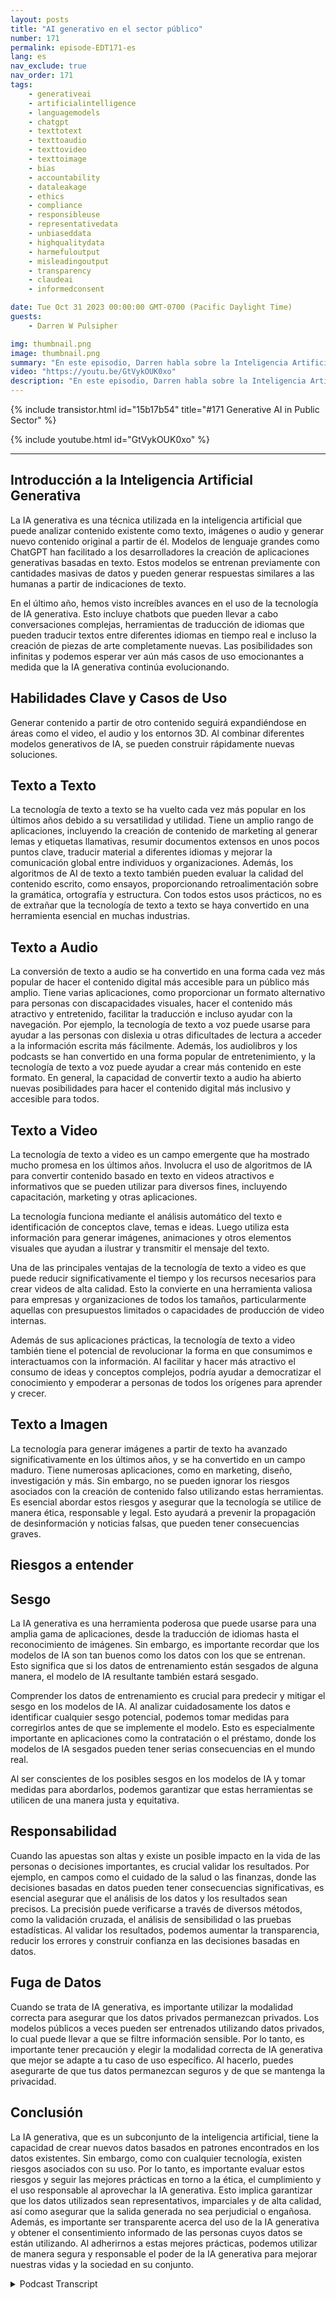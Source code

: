 ```yaml
---
layout: posts
title: "AI generativo en el sector público"
number: 171
permalink: episode-EDT171-es
lang: es
nav_exclude: true
nav_order: 171
tags:
    - generativeai
    - artificialintelligence
    - languagemodels
    - chatgpt
    - texttotext
    - texttoaudio
    - texttovideo
    - texttoimage
    - bias
    - accountability
    - dataleakage
    - ethics
    - compliance
    - responsibleuse
    - representativedata
    - unbiaseddata
    - highqualitydata
    - harmefuloutput
    - misleadingoutput
    - transparency
    - claudeai
    - informedconsent

date: Tue Oct 31 2023 00:00:00 GMT-0700 (Pacific Daylight Time)
guests:
    - Darren W Pulsipher

img: thumbnail.png
image: thumbnail.png
summary: "En este episodio, Darren habla sobre la Inteligencia Artificial Generativa y sus usos prácticos. La IA Generativa está experimentando un gran avance en nuevas capacidades como la creación de texto, imágenes, video y audio. Sin embargo, existen riesgos como el sesgo, la responsabilidad y la fuga de datos que deben abordarse."
video: "https://youtu.be/GtVykOUK0xo"
description: "En este episodio, Darren habla sobre la Inteligencia Artificial Generativa y sus usos prácticos. La IA Generativa está experimentando un gran avance en nuevas capacidades como la creación de texto, imágenes, video y audio. Sin embargo, existen riesgos como el sesgo, la responsabilidad y la fuga de datos que deben abordarse."
---
```


<div>
{% include transistor.html id="15b17b54" title="#171 Generative AI in Public Sector" %}

{% include youtube.html id="GtVykOUK0xo" %}
</div>

---

## Introducción a la Inteligencia Artificial Generativa

La IA generativa es una técnica utilizada en la inteligencia artificial que puede analizar contenido existente como texto, imágenes o audio y generar nuevo contenido original a partir de él. Modelos de lenguaje grandes como ChatGPT han facilitado a los desarrolladores la creación de aplicaciones generativas basadas en texto. Estos modelos se entrenan previamente con cantidades masivas de datos y pueden generar respuestas similares a las humanas a partir de indicaciones de texto.

En el último año, hemos visto increíbles avances en el uso de la tecnología de IA generativa. Esto incluye chatbots que pueden llevar a cabo conversaciones complejas, herramientas de traducción de idiomas que pueden traducir textos entre diferentes idiomas en tiempo real e incluso la creación de piezas de arte completamente nuevas. Las posibilidades son infinitas y podemos esperar ver aún más casos de uso emocionantes a medida que la IA generativa continúa evolucionando.

## Habilidades Clave y Casos de Uso

Generar contenido a partir de otro contenido seguirá expandiéndose en áreas como el video, el audio y los entornos 3D. Al combinar diferentes modelos generativos de IA, se pueden construir rápidamente nuevas soluciones.

## Texto a Texto

La tecnología de texto a texto se ha vuelto cada vez más popular en los últimos años debido a su versatilidad y utilidad. Tiene un amplio rango de aplicaciones, incluyendo la creación de contenido de marketing al generar lemas y etiquetas llamativas, resumir documentos extensos en unos pocos puntos clave, traducir material a diferentes idiomas y mejorar la comunicación global entre individuos y organizaciones. Además, los algoritmos de AI de texto a texto también pueden evaluar la calidad del contenido escrito, como ensayos, proporcionando retroalimentación sobre la gramática, ortografía y estructura. Con todos estos usos prácticos, no es de extrañar que la tecnología de texto a texto se haya convertido en una herramienta esencial en muchas industrias.

## Texto a Audio

La conversión de texto a audio se ha convertido en una forma cada vez más popular de hacer el contenido digital más accesible para un público más amplio. Tiene varias aplicaciones, como proporcionar un formato alternativo para personas con discapacidades visuales, hacer el contenido más atractivo y entretenido, facilitar la traducción e incluso ayudar con la navegación. Por ejemplo, la tecnología de texto a voz puede usarse para ayudar a las personas con dislexia u otras dificultades de lectura a acceder a la información escrita más fácilmente. Además, los audiolibros y los podcasts se han convertido en una forma popular de entretenimiento, y la tecnología de texto a voz puede ayudar a crear más contenido en este formato. En general, la capacidad de convertir texto a audio ha abierto nuevas posibilidades para hacer el contenido digital más inclusivo y accesible para todos.

## Texto a Video

La tecnología de texto a video es un campo emergente que ha mostrado mucho promesa en los últimos años. Involucra el uso de algoritmos de IA para convertir contenido basado en texto en videos atractivos e informativos que se pueden utilizar para diversos fines, incluyendo capacitación, marketing y otras aplicaciones.

La tecnología funciona mediante el análisis automático del texto e identificación de conceptos clave, temas e ideas. Luego utiliza esta información para generar imágenes, animaciones y otros elementos visuales que ayudan a ilustrar y transmitir el mensaje del texto.

Una de las principales ventajas de la tecnología de texto a video es que puede reducir significativamente el tiempo y los recursos necesarios para crear videos de alta calidad. Esto la convierte en una herramienta valiosa para empresas y organizaciones de todos los tamaños, particularmente aquellas con presupuestos limitados o capacidades de producción de video internas.

Además de sus aplicaciones prácticas, la tecnología de texto a video también tiene el potencial de revolucionar la forma en que consumimos e interactuamos con la información. Al facilitar y hacer más atractivo el consumo de ideas y conceptos complejos, podría ayudar a democratizar el conocimiento y empoderar a personas de todos los orígenes para aprender y crecer.

## Texto a Imagen

La tecnología para generar imágenes a partir de texto ha avanzado significativamente en los últimos años, y se ha convertido en un campo maduro. Tiene numerosas aplicaciones, como en marketing, diseño, investigación y más. Sin embargo, no se pueden ignorar los riesgos asociados con la creación de contenido falso utilizando estas herramientas. Es esencial abordar estos riesgos y asegurar que la tecnología se utilice de manera ética, responsable y legal. Esto ayudará a prevenir la propagación de desinformación y noticias falsas, que pueden tener consecuencias graves.

## Riesgos a entender

## Sesgo

La IA generativa es una herramienta poderosa que puede usarse para una amplia gama de aplicaciones, desde la traducción de idiomas hasta el reconocimiento de imágenes. Sin embargo, es importante recordar que los modelos de IA son tan buenos como los datos con los que se entrenan. Esto significa que si los datos de entrenamiento están sesgados de alguna manera, el modelo de IA resultante también estará sesgado.

Comprender los datos de entrenamiento es crucial para predecir y mitigar el sesgo en los modelos de IA. Al analizar cuidadosamente los datos e identificar cualquier sesgo potencial, podemos tomar medidas para corregirlos antes de que se implemente el modelo. Esto es especialmente importante en aplicaciones como la contratación o el préstamo, donde los modelos de IA sesgados pueden tener serias consecuencias en el mundo real.

Al ser conscientes de los posibles sesgos en los modelos de IA y tomar medidas para abordarlos, podemos garantizar que estas herramientas se utilicen de una manera justa y equitativa.

## Responsabilidad

Cuando las apuestas son altas y existe un posible impacto en la vida de las personas o decisiones importantes, es crucial validar los resultados. Por ejemplo, en campos como el cuidado de la salud o las finanzas, donde las decisiones basadas en datos pueden tener consecuencias significativas, es esencial asegurar que el análisis de los datos y los resultados sean precisos. La precisión puede verificarse a través de diversos métodos, como la validación cruzada, el análisis de sensibilidad o las pruebas estadísticas. Al validar los resultados, podemos aumentar la transparencia, reducir los errores y construir confianza en las decisiones basadas en datos.

## Fuga de Datos

Cuando se trata de IA generativa, es importante utilizar la modalidad correcta para asegurar que los datos privados permanezcan privados. Los modelos públicos a veces pueden ser entrenados utilizando datos privados, lo cual puede llevar a que se filtre información sensible. Por lo tanto, es importante tener precaución y elegir la modalidad correcta de IA generativa que mejor se adapte a tu caso de uso específico. Al hacerlo, puedes asegurarte de que tus datos permanezcan seguros y de que se mantenga la privacidad.

## Conclusión

La IA generativa, que es un subconjunto de la inteligencia artificial, tiene la capacidad de crear nuevos datos basados en patrones encontrados en los datos existentes. Sin embargo, como con cualquier tecnología, existen riesgos asociados con su uso. Por lo tanto, es importante evaluar estos riesgos y seguir las mejores prácticas en torno a la ética, el cumplimiento y el uso responsable al aprovechar la IA generativa. Esto implica garantizar que los datos utilizados sean representativos, imparciales y de alta calidad, así como asegurar que la salida generada no sea perjudicial o engañosa. Además, es importante ser transparente acerca del uso de la IA generativa y obtener el consentimiento informado de las personas cuyos datos se están utilizando. Al adherirnos a estas mejores prácticas, podemos utilizar de manera segura y responsable el poder de la IA generativa para mejorar nuestras vidas y la sociedad en su conjunto.



<details>
<summary> Podcast Transcript </summary>

<p></p>

</details>
